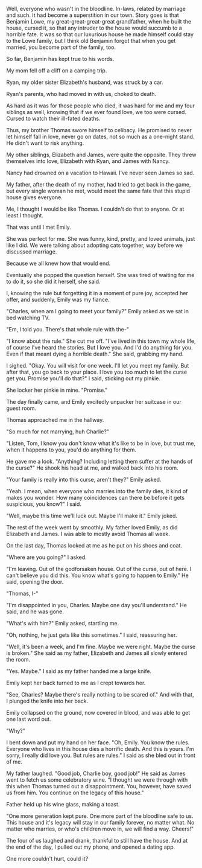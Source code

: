 Well, everyone who wasn't in the bloodline. In-laws, related by marriage and such. It had become a superstition in our town. Story goes is that Benjamin Lowe, my great-great-great-great grandfather, when he built the house, cursed it, so that any intruder to the house would succumb to a horrible fate. It was so that our luxurious house he made himself could stay to the Lowe family, but I think old Benjamin forgot that when you get married, you become part of the family, too. 

So far, Benjamin has kept true to his words. 

My mom fell off a cliff on a camping trip. 

Ryan, my older sister Elizabeth's husband, was struck by a car. 

Ryan's parents, who had moved in with us, choked to death. 

As hard as it was for those people who died, it was hard for me and my four siblings as well, knowing that if we ever found love, we too were cursed. Cursed to watch their ill-fated deaths. 

Thus, my brother Thomas swore himself to celibacy. He promised to never let himself fall in love, never go on dates, not so much as a one-night stand. He didn't want to risk anything. 

My other siblings, Elizabeth and James, were quite the opposite. They threw themselves into love, Elizabeth with Ryan, and James with Nancy.

Nancy had drowned on a vacation to Hawaii. I've never seen James so sad.

My father, after the death of my mother, had tried to get back in the game, but every single woman he met, would meet the same fate that this stupid house gives everyone.

Me, I thought I would be like Thomas. I couldn't do that to anyone. Or at least I thought.

That was until I met Emily. 

She was perfect for me. She was funny, kind, pretty, and loved animals, just like I did. We were talking about adopting cats together, way before we discussed marriage.

Because we all knew how that would end. 

Eventually she popped the question herself. She was tired of waiting for me to do it, so she did it herself, she said.

I, knowing the rule but forgetting it in a moment of pure joy, accepted her offer, and suddenly, Emily was my fiance. 

"Charles, when am I going to meet your family?" Emily asked as we sat in bed watching TV.

"Em, I told you. There's that whole rule with the-"

"I know about the rule." She cut me off. "I've lived in this town my whole life, of course I've heard the stories. But I love you. And I'd do anything for you. Even if that meant dying a horrible death." She said, grabbing my hand.

I sighed. "Okay. You will visit for one week. I'll let you meet my family. But after that, you go back to your place. I love you too much to let the curse get you. Promise you'll do that?" I said, sticking out my pinkie.

She locker her pinkie in mine. "Promise." 

The day finally came, and Emily excitedly unpacker her suitcase in our guest room.

Thomas approached me in the hallway.

"So much for not marrying, huh Charlie?" 

"Listen, Tom, I know you don't know what it's like to be in love, but trust me, when it happens to you, you'd do anything for them.

He gave me a look. "Anything? Including letting them suffer at the hands of the curse?" He shook his head at me, and walked back into his room. 

"Your family is really into this curse, aren't they?" Emily asked.

"Yeah. I mean, when everyone who marries into the family dies, it kind of makes you wonder. How many coincidences can there be before it gets suspicious, you know?" I said. 

"Well, maybe this time we'll luck out. Maybe I'll make it." Emily joked. 

The rest of the week went by smoothly. My father loved Emily, as did Elizabeth and James. I was able to mostly avoid Thomas all week.

On the last day, Thomas looked at me as he put on his shoes and coat.

"Where are you going?" I asked.

"I'm leaving. Out of the godforsaken house. Out of the curse, out of here. I can't believe you did this. You know what's going to happen to Emily." He said, opening the door.

"Thomas, I-" 

"I'm disappointed in you, Charles. Maybe one day you'll understand." He said, and he was gone. 

"What's with him?" Emily asked, startling me. 

"Oh, nothing, he just gets like this sometimes." I said, reassuring her. 

"Well, it's been a week, and I'm fine. Maybe we were right. Maybe the curse is broken." She said as my father, Elizabeth and James all slowly entered the room.

"Yes. Maybe." I said as my father handed me a large knife. 

Emily kept her back turned to me as I crept towards her. 

"See, Charles? Maybe there's really nothing to be scared of." And with that, I plunged the knife into her back. 

Emily collapsed on the ground, now covered in blood, and was able to get one last word out.

"Why?" 

I bent down and put my hand on her face. "Oh, Emily. You know the rules. Everyone who lives in this house dies a horrific death. And this is yours. I'm sorry, I really did love you. But rules are rules." I said as she bled out in front of me.

My father laughed. "Good job, Charlie boy, good job!" He said as James went to fetch us some celebratory wine. "I thought we were through with this when Thomas turned out a disappointment. You, however, have saved us from him. You continue on the legacy of this house." 

Father held up his wine glass, making a toast. 

"One more generation kept pure. One more part of the bloodline safe to us. This house and it's legacy will stay in our family forever, no matter what. No matter who marries, or who's children move in, we will find a way. Cheers!" 

The four of us laughed and drank, thankful to still have the house. And at the end of the day, I pulled out my phone, and opened a dating app.

One more couldn't hurt, could it?